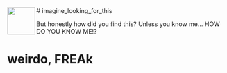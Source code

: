 <img align = "left" height = "64" src = "./public/VUElogo.png">
# imagine_looking_for_this

But honestly how did you find this? Unless you know me... HOW DO YOU KNOW ME!?

# weirdo, FREAk
